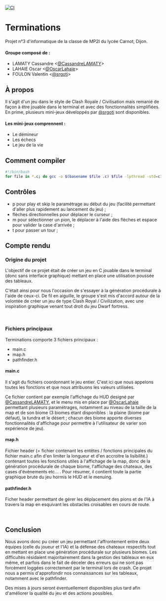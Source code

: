 [![CI](https://github.com/OscarLahaie/Terminations/actions/workflows/main.yml/badge.svg)](https://github.com/OscarLahaie/Terminations/actions/workflows/main.yml)

# Terminations
Projet n°3 d'informatique de la classe de MP2I du lycée Carnot, Dijon.

#### Groupe composé de :
- LAMATY Cassandre <[@CassandreLAMATY](https://github.com/CassandreLAMATY)> 
- LAHAIE Oscar <[@OscarLahaie](https://github.com/OscarLahaie)>
- FOULON Valentin <[@srgoti](https://github.com/srgoti)>

## À propos
Il s'agit d'un jeu dans le style de Clash Royale / Civilisation mais remanié de façon à être jouable dans le terminal et avec des fonctionnalités simplifiées.
En prime, plusieurs mini-jeux développés par [@srgoti](https://github.com/srgoti) sont disponibles.

#### Les mini-jeux comprennent :
- Le démineur
- Les échecs
- Le jeu de la vie

## Comment compiler
```bash
#!/bin/bash
for file in *.c; do gcc -o $(basename $file .c) $file -lpthread -std=c11 -Wall -Wextra -pedantic -D _DEFAULT_SOURCE; done
```

## Contrôles

- p pour play et skip le paramétrage au début du jeu (facilité permettant d'aller plus rapidement au lancement du jeu) ;
- flèches directionnelles pour déplacer le curseur ;
- m pour sélectionner un pion, le déplacer à l'aide des flèches et espace pour valider la case d'arrivée ;
- t pour passer un tour ;


## Compte rendu
### Origine du projet
L'objectif de ce projet était de créer un jeu en C jouable dans le terminal (donc sans interface graphique) mettant en place une utilisation poussée des tableaux.

C'était ainsi pour nous l'occasion de s'essayer à la génération procédurale à l'aide de ceux-ci. De fil en aiguille, le groupe s'est mis d'accord autour de la volontée de créer un jeu de type Clash Royal / Civilization, avec une inspiration graphique venant tout droit du jeu Dwarf fortress.

<br/>

### Fichiers principaux

Terminations comporte 3 fichiers principaux :
- main.c
- map.h
- pathfinder.h
  
#### main.c
Il s'agit du fichiers coordonnant le jeu entier.
C'est ici que nous appelons toutes les fonctions et que nous attribuons les valeurs utilisées.

Ce fichier contient par exemple l'affichage du HUD designé par [@CassandreLAMATY](https://github.com/CassandreLAMATY), et le menu mis en place par [@OscarLahaie](https://github.com/OscarLahaie) permettant plusieurs paramétrages, notamment au niveau de la taille de la map et de son biome (3 biomes étant disponibles : la plaine (biome par défaut), la tundra et le désert ; chacun des biome apporte diverses fonctionnalités d'affichage pour permettre à l'utilisateur de varier son expérience de jeu).

#### map.h
Fichier header (= fichier contenant les entêtes / fonctions principales du fichier main.c afin d'en limiter la longueur et d'en accroitre la lisibilité.) contenant toutes les fonctions utiles à l'affichage de la map, donc de la génération procédurale de chaque biome, l'affichage des chateaux, des cases d'évènements etc... . Pour résumer, il contient toute la partie graphique brute du jeu hormis le HUD et le menuing.

#### pathfinder.h
Ficher header permettant de gérer les déplacement des pions et de l'IA à travers la map en esquivant les obstacles croisables en cours de route.

<br/>

## Conclusion

Nous avons donc pu créer un jeu permettant l'affrontement entre deux équipes (celle du joueur et l'IA) et la défense des chateaux respectifs tout en mettant en place une génération procédurale sur plusieurs biomes. Les difficultés résidaient majoritairement dans la gestion des tableaux en eux même, et parfois dans le fait de déceler des erreurs qui ne sont pas forcément loggées correctement par le terminal lors de crash. Ce projet nous a permis d'approfondir nos connaissances sur les tableaux, notamment avec le pathfinder.


Des mises à jours seront éventuellement disponibles plus tard afin d'améliorer la qualité du jeu et des actions possibles.
